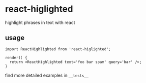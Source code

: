 # react-higlighted

highlight phrases in text with react

## usage

    import ReactHighlighted from 'react-higlighted';

    render() {
      return <ReactHighlighted text='foo bar spam' query='bar' />;
    }

find more detailed examples in `__tests__`
